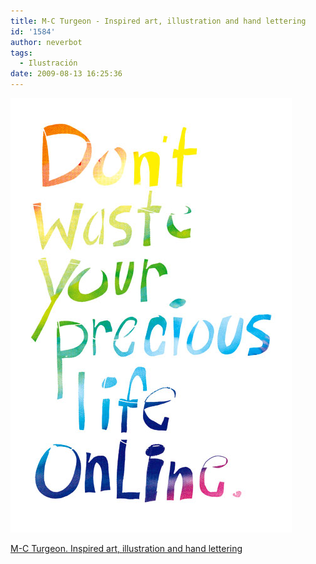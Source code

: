 ```yaml
---
title: M-C Turgeon - Inspired art, illustration and hand lettering
id: '1584'
author: neverbot
tags:
  - Ilustración
date: 2009-08-13 16:25:36
---
```


![](./m-c-turgeon-inspired-art-illustration-and-hand-lettering/dwyplo.jpg)

[M-C Turgeon. Inspired art, illustration and hand lettering](http://art.mcturgeon.com/)